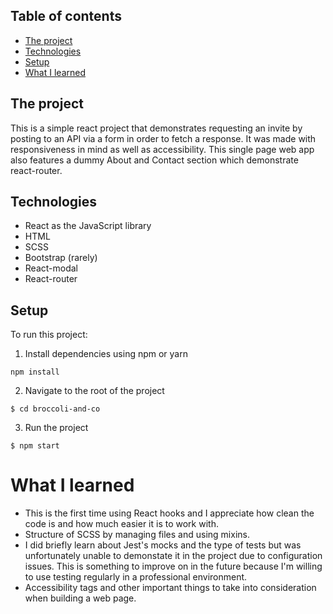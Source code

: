 ## Table of contents

- [The project](#The-project)
- [Technologies](#technologies)
- [Setup](#setup)
- [What I learned](#What-I-learned)

## The project

This is a simple react project that demonstrates requesting an invite by posting to an API via a form in order to fetch a response.
It was made with responsiveness in mind as well as accessibility.
This single page web app also features a dummy About and Contact section which demonstrate react-router.

## Technologies

- React as the JavaScript library
- HTML
- SCSS
- Bootstrap (rarely)
- React-modal
- React-router

## Setup

To run this project:

1. Install dependencies using npm or yarn

```
npm install
```

2. Navigate to the root of the project

```
$ cd broccoli-and-co
```

3. Run the project

```
$ npm start
```

# What I learned

- This is the first time using React hooks and I appreciate how clean the code is and how much easier it is to work with.
- Structure of SCSS by managing files and using mixins.
- I did briefly learn about Jest's mocks and the type of tests but was unfortunately unable to demonstate it in the project due to configuration issues. This is something to improve on in the future because I'm willing to use testing regularly in a professional environment.
- Accessibility tags and other important things to take into consideration when building a web page.
